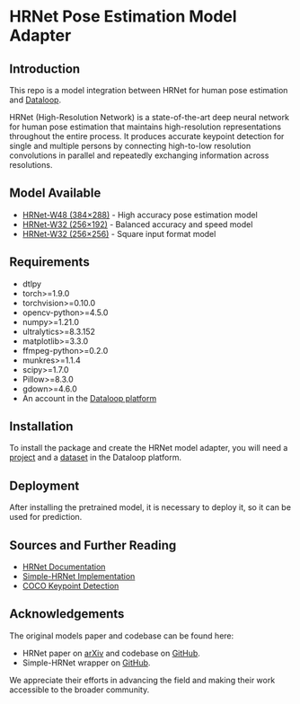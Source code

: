 # HRNet Pose Estimation Model Adapter

## Introduction

This repo is a model integration between HRNet for human pose estimation and [Dataloop](https://dataloop.ai/).

HRNet (High-Resolution Network) is a state-of-the-art deep neural network for human pose estimation that maintains high-resolution representations throughout the entire process. It produces accurate keypoint detection for single and multiple persons by connecting high-to-low resolution convolutions in parallel and repeatedly exchanging information across resolutions.

## Model Available

- [HRNet-W48 (384×288)](https://drive.google.com/uc?id=1UoJhTtjHNByZSm96W3yFTfU5upJnsKiS) - High accuracy pose estimation model
- [HRNet-W32 (256×192)](https://drive.google.com/uc?id=1zYC7go9EV0XaSlSBjMaiyE_4TcHc_S38) - Balanced accuracy and speed model  
- [HRNet-W32 (256×256)](https://drive.google.com/uc?id=1_wn2ifmoQprBrFvUCDedjPON4Y6jsN-v) - Square input format model

## Requirements

- dtlpy
- torch>=1.9.0
- torchvision>=0.10.0
- opencv-python>=4.5.0
- numpy>=1.21.0
- ultralytics>=8.3.152
- matplotlib>=3.3.0
- ffmpeg-python>=0.2.0
- munkres>=1.1.4
- scipy>=1.7.0
- Pillow>=8.3.0
- gdown>=4.6.0
- An account in the [Dataloop platform](https://console.dataloop.ai/)

## Installation

To install the package and create the HRNet model adapter, you will need a [project](https://developers.dataloop.ai/tutorials/getting_started/sdk_overview/chapter/#to-create-a-new-project) and a [dataset](https://developers.dataloop.ai/tutorials/data_management/manage_datasets/chapter/#create-dataset) in the
Dataloop platform.

## Deployment

After installing the pretrained model, it is necessary to deploy it, so it can be used for prediction.

## Sources and Further Reading

- [HRNet Documentation](https://github.com/leoxiaobin/deep-high-resolution-net.pytorch)
- [Simple-HRNet Implementation](https://github.com/stefanopini/simple-HRNet)
- [COCO Keypoint Detection](https://cocodataset.org/#keypoints-2020)

## Acknowledgements

The original models paper and codebase can be found here:
- HRNet paper on [arXiv](https://arxiv.org/abs/1902.09212) and codebase on [GitHub](https://github.com/leoxiaobin/deep-high-resolution-net.pytorch).
- Simple-HRNet wrapper on [GitHub](https://github.com/stefanopini/simple-HRNet).

We appreciate their efforts in advancing the field and making their work accessible to the broader community.